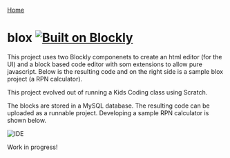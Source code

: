 [Home](../README.md)

# blox [![Built on Blockly](https://tinyurl.com/built-on-blockly)](https://github.com/google/blockly)

This project uses two Blockly componenets to create an html editor (for the UI) and a block based code editor with som extensions to allow pure javascript. Below is the resulting code and on the right side is a sample blox project (a RPN calculator).

This project evolved out of running a Kids Coding class using Scratch.

The blocks are stored in a MySQL database. The resulting code can be uploaded as a runnable project.  Developing a sample RPN calculator is shown below.

![IDE](www.artspace7.com.au/blox/blox_ide.png)

Work in progress!
